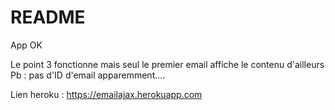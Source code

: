 # README

App OK

Le point 3 fonctionne mais seul le premier email affiche le contenu d'ailleurs
Pb : pas d'ID d'email apparemment....

Lien heroku : 
https://emailajax.herokuapp.com

